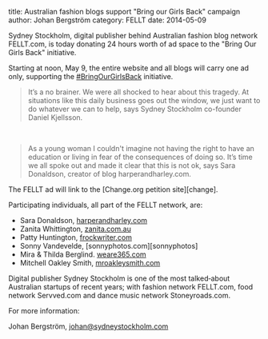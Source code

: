 title: Australian fashion blogs support "Bring our Girls Back" campaign
author: Johan Bergström
category: FELLT
date: 2014-05-09

Sydney Stockholm, digital publisher behind Australian fashion blog network
FELLT.com, is today donating 24 hours worth of ad space to the
"Bring Our Girls Back" initiative.

Starting at noon, May 9, the entire website and all blogs will carry one ad
only, supporting the [#BringOurGirlsBack][bogb] initiative.

> It’s a no brainer. We were all shocked to hear about this tragedy. At
> situations like this daily business goes out the window, we just want to do
> whatever we can to help, says Sydney Stockholm co-founder Daniel Kjellsson.

<br>

> As a young woman I couldn't imagine not having the right to have an
> education or living in fear of the consequences of doing so. It’s time we
> all spoke out and made it clear that this is not ok, says Sara Donaldson,
> creator of blog harperandharley.com.

The FELLT ad will link to the [Change.org petition site][change].


Participating individuals, all part of the FELLT network, are:

 - Sara Donaldson, [harperandharley.com][harperandharley]
 - Zanita Whittington, [zanita.com.au][zanita]
 - Patty Huntington, [frockwriter.com][frockwriter]
 - Sonny Vandevelde, [sonnyphotos.com][sonnyphotos]
 - Mira & Thilda Berglind. [weare365.com][weare365]
 - Mitchell Oakley Smith, [mroakleysmith.com][mroakleysmith]

Digital publisher Sydney Stockholm is one of the most talked‐about Australian
start­ups of recent years; with fashion network FELLT.com, food network
Servved.com and dance music network Stoneyroads.com.

For more information:

Johan Bergström, johan@sydneystockholm.com

[harperandharley]: harperandharley.com
[zanita]: http://zanita.com.au
[frockwriter]: http://frockwriter.com
[sonnyphotos.com]: http://sonnyphotos.com
[weare365]: http://weare365.com
[mroakleysmith]: http://mroakleysmith.com
[bogb]: https://twitter.com/hashtag/bringourgirlsback
